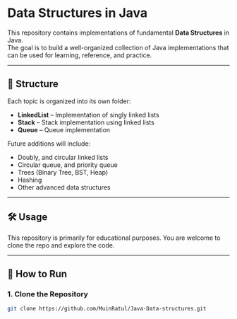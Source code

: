 # Data Structures in Java

This repository contains implementations of fundamental **Data Structures** in Java.  
The goal is to build a well-organized collection of Java implementations that can be used for learning, reference, and practice.

---

## 📂 Structure
Each topic is organized into its own folder:
- **LinkedList** – Implementation of singly linked lists
- **Stack** – Stack implementation using linked lists
- **Queue** – Queue implementation 

Future additions will include:
- Doubly, and circular linked lists
- Circular queue, and priority queue
- Trees (Binary Tree, BST, Heap)
- Hashing
- Other advanced data structures

---

## 🛠️ Usage

This repository is primarily for educational purposes. You are welcome to clone the repo and explore the code.

---

## 🚀 How to Run

### 1. Clone the Repository
```bash
git clone https://github.com/MuinRatul/Java-Data-structures.git

